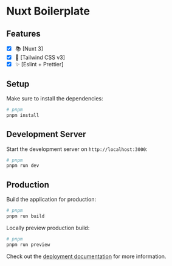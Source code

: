 # Nuxt Boilerplate

## Features

- [x] 📚 [Nuxt 3]
- [x] 💨 [Tailwind CSS v3]
- [x] ✨ [Eslint + Prettier]

## Setup

Make sure to install the dependencies:

```bash
# pnpm
pnpm install
```

## Development Server

Start the development server on `http://localhost:3000`:

```bash
# pnpm
pnpm run dev
```

## Production

Build the application for production:

```bash
# pnpm
pnpm run build
```

Locally preview production build:

```bash
# pnpm
pnpm run preview
```

Check out the [deployment documentation](https://nuxt.com/docs/getting-started/deployment) for more information.
